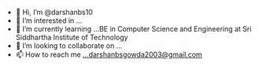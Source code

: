 - 👋 Hi, I’m @darshanbs10
- 👀 I’m interested in ...
- 🌱 I’m currently learning ...BE in Computer Science and Engineering at Sri Siddhartha Institute of Technology
- 💞️ I’m looking to collaborate on ...
- 📫 How to reach me ...darshanbsgowda2003@gmail.com

<!---
darshanbs10/darshanbs10 is a ✨ special ✨ repository because its `README.md` (this file) appears on your GitHub profile.
You can click the Preview link to take a look at your changes.
--->
